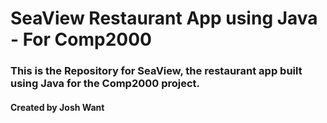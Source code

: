 # SeaView Restaurant App using Java - For Comp2000

### This is the Repository for SeaView, the restaurant app built using Java for the Comp2000 project.
#### Created by Josh Want

